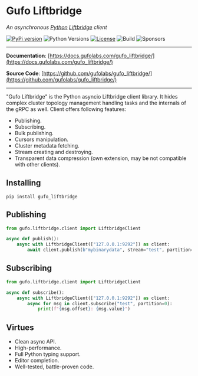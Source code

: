 # Gufo Liftbridge

*An asynchronous [Python][Python] [Liftbridge][Liftbridge] client*

[![PyPi version](https://img.shields.io/pypi/v/gufo_liftbridge.svg)](https://pypi.python.org/pypi/gufo_liftbridge/)
![Python Versions](https://img.shields.io/pypi/pyversions/gufo_liftbridge)
[![License](https://img.shields.io/badge/License-BSD_3--Clause-blue.svg)](https://opensource.org/licenses/BSD-3-Clause)
![Build](https://img.shields.io/github/workflow/status/gufolabs/gufo_liftbridge/Run%20Tests/master)
![Sponsors](https://img.shields.io/github/sponsors/gufolabs)

---

**Documentation**: [https://docs.gufolabs.com/gufo_liftbridge/](https://docs.gufolabs.com/gufo_liftbridge/)

**Source Code**: [https://github.com/gufolabs/gufo_liftbridge/](https://github.com/gufolabs/gufo_liftbridge/)

---

"Gufo Liftbridge" is the Python asyncio Liftbridge client library. It hides complex cluster
topology management handling tasks and the internals of the gRPC as well. Client offers
following features:

* Publishing.
* Subscribing.
* Bulk publishing.
* Cursors manipulation.
* Cluster metadata fetching.
* Stream creating and destroying.
* Transparent data compression (own extension, may be not compatible with other clients).

## Installing

```
pip install gufo_liftbridge
```

## Publishing

``` python
from gufo.liftbridge.client import LiftbridgeClient

async def publish():
    async with LiftbridgeClient(["127.0.0.1:9292"]) as client:
        await client.publish(b"mybinarydata", stream="test", partition=0)
```

## Subscribing

``` python
from gufo.liftbridge.client import LiftbridgeClient

async def subscribe():
    async with LiftbridgeClient(["127.0.0.1:9292"]) as client:
        async for msg in client.subscribe("test", partition=0):
            print(f"{msg.offset}: {msg.value}")
```

## Virtues

* Clean async API.
* High-performance.
* Full Python typing support.
* Editor completion.
* Well-tested, battle-proven code.

[Python]: https://python.org/
[Liftbridge]: https://liftbridge.io/